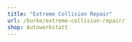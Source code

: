 ```yaml
---
title: "Extreme Collision Repair"
url: /burke/extreme-collision-repair/
shop: Autowerkstatt
---
```

